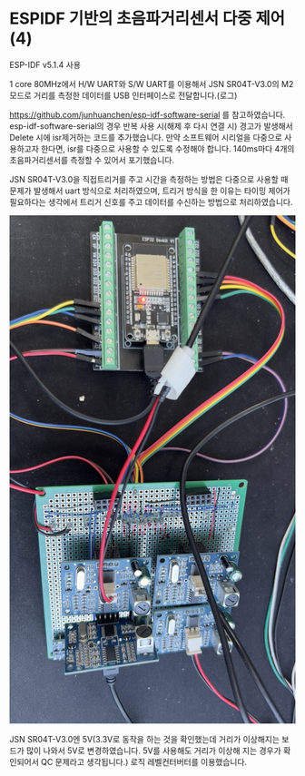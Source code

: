 # ESPIDF 기반의 초음파거리센서 다중 제어(4)

ESP-IDF v5.1.4 사용

1 core 80MHz에서 H/W UART와 S/W UART를 이용해서 JSN SR04T-V3.0의 M2 모드로 거리를 측정한 데이터를 USB 인터페이스로 전달합니다.(로그)

https://github.com/junhuanchen/esp-idf-software-serial 를 참고하였습니다.
esp-idf-software-serial의 경우 반복 사용 시(해제 후 다시 연결 시) 경고가 발생해서 Delete 시에 isr제거하는 코드를 추가했습니다.
만약 소프트웨어 시리얼을 다중으로 사용하고자 한다면, isr를 다중으로 사용할 수 있도록 수정해야 합니다.
140ms마다 4개의 초음파거리센서를 측정할 수 있어서 포기했습니다.

JSN SR04T-V3.0을 직접트리거를 주고 시간을 측정하는 방법은 다중으로 사용할 때 문제가 발생해서 uart 방식으로 처리하였으며, 트리거 방식을 한 이유는 타이밍 제어가 필요하다는 생각에서 트리거 신호를 주고 데이터를 수신하는 방법으로 처리하였습니다.

![초음파거리측정 테스트](esp32devkit_ultrasonics.jpg)

JSN SR04T-V3.0엔 5V(3.3V로 동작을 하는 것을 확인했는데 거리가 이상해지는 보드가 많이 나와서 5V로 변경하였습니다. 5V를 사용해도 거리가 이상해 지는 경우가 확인되어서 QC 문제라고 생각됩니다.)
로직 레벨컨터버터를 이용했습니다.